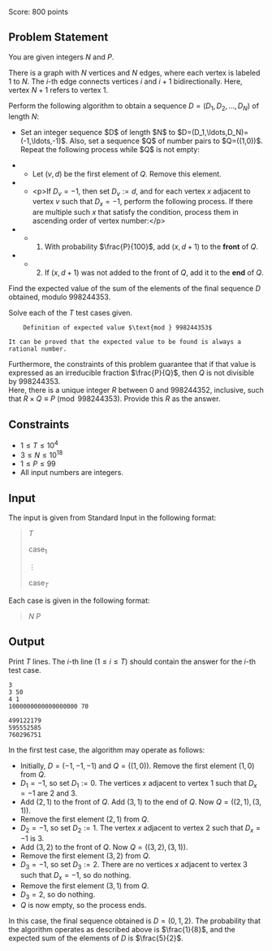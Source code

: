 Score: $800$ points

## Problem Statement

You are given integers $N$ and $P$.

There is a graph with $N$ vertices and $N$ edges, where each vertex is labeled $1$ to $N$. The $i$-th edge connects vertices $i$ and $i+1$ bidirectionally. Here, vertex $N+1$ refers to vertex $1$.

Perform the following algorithm to obtain a sequence $D=(D_1,D_2,\ldots,D_N)$ of length $N$:

- <p>Set an integer sequence $D$ of length $N$ to $D=(D_1,\ldots,D_N)=(-1,\ldots,-1)$. Also, set a sequence $Q$ of number pairs to $Q=((1,0))$. Repeat the following process while $Q$ is not empty:</p>
-   - Let $(v,d)$ be the first element of $Q$. Remove this element.
-   - &lt;p&gt;If $D_v = -1$, then set $D_v := d$, and for each vertex $x$ adjacent to vertex $v$ such that $D_x=-1$, perform the following process. If there are multiple such $x$ that satisfy the condition, process them in ascending order of vertex number:&lt;/p&gt;
-   -   1. With probability $\frac{P}{100}$, add $(x,d+1)$ to the **front** of $Q$.
-   -   2. If $(x,d+1)$ was not added to the front of $Q$, add it to the **end** of $Q$.

Find the expected value of the sum of the elements of the final sequence $D$ obtained, modulo $998244353$.

Solve each of the $T$ test cases given.

    
        Definition of expected value $\text{mod } 998244353$
    
    It can be proved that the expected value to be found is always a rational number.
Furthermore, the constraints of this problem guarantee that if that value is expressed as an irreducible fraction $\frac{P}{Q}$, then $Q$ is not divisible by $998244353$.  
Here, there is a unique integer $R$ between $0$ and $998244352$, inclusive, such that $R\times Q \equiv P\pmod{998244353}$. Provide this $R$ as the answer.

## Constraints

- $1 \leq T \leq 10^4$
- $3 \leq N \leq 10^{18}$
- $1\leq P \leq 99$
- All input numbers are integers.

## Input

The input is given from Standard Input in the following format:

> $T$
> 
> $\mathrm{case}_1$
> 
> $\vdots$
> 
> $\mathrm{case}_T$

Each case is given in the following format:

> $N$ $P$

## Output

Print $T$ lines. The $i$-th line $(1 \leq i \leq T)$ should contain the answer for the $i$-th test case.

```input1
3
3 50
4 1
1000000000000000000 70
```

```output1
499122179
595552585
760296751
```

In the first test case, the algorithm may operate as follows:

- Initially, $D=(-1,-1,-1)$ and $Q=((1,0))$. Remove the first element $(1,0)$ from $Q$.
- $D_1 = -1$, so set $D_1 := 0$. The vertices $x$ adjacent to vertex $1$ such that $D_x= -1$ are $2$ and $3$.
- Add $(2,1)$ to the front of $Q$. Add $(3,1)$ to the end of $Q$. Now $Q=((2,1),(3,1))$.
- Remove the first element $(2,1)$ from $Q$.
- $D_2 = -1$, so set $D_2 := 1$. The vertex $x$ adjacent to vertex $2$ such that $D_x= -1$ is $3$.
- Add $(3,2)$ to the front of $Q$. Now $Q=((3,2),(3,1))$.
- Remove the first element $(3,2)$ from $Q$.
- $D_3 = -1$, so set $D_3 := 2$. There are no vertices $x$ adjacent to vertex $3$ such that $D_x= -1$, so do nothing.
- Remove the first element $(3,1)$ from $Q$.
- $D_3 =2$, so do nothing.
- $Q$ is now empty, so the process ends.

In this case, the final sequence obtained is $D=(0,1,2)$. The probability that the algorithm operates as described above is $\frac{1}{8}$, and the expected sum of the elements of $D$ is $\frac{5}{2}$.